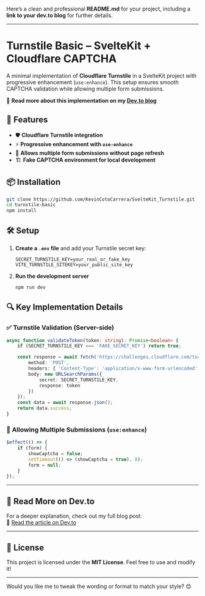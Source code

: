 Here’s a clean and professional **README.md** for your project, including a **link to your dev.to blog** for further details.  

---

# **Turnstile Basic – SvelteKit + Cloudflare CAPTCHA**  

A minimal implementation of **Cloudflare Turnstile** in a SvelteKit project with progressive enhancement (`use:enhance`). This setup ensures smooth CAPTCHA validation while allowing multiple form submissions.  

📖 **Read more about this implementation on my [Dev.to blog](https://dev.to/kevincoto/using-cloudflare-turnstile-with-sveltekit-a-simple-guide-398k)**  

## **🚀 Features**  

- 🛡️ **Cloudflare Turnstile integration**  
- ⚡ **Progressive enhancement with `use:enhance`**  
- 🔄 **Allows multiple form submissions without page refresh**  
- 🏗️ **Fake CAPTCHA environment for local development**  

## **📦 Installation**  

```sh
git clone https://github.com/KevinCotoCarrera/SvelteKit_Turnstile.git
cd turnstile-basic
npm install
```

## **🛠️ Setup**  

1. **Create a `.env` file** and add your Turnstile secret key:  

   ```env
   SECRET_TURNSTILE_KEY=your_real_or_fake_key
   VITE_TURNSTILE_SITEKEY=your_public_site_key
   ```

2. **Run the development server**  

   ```sh
   npm run dev
   ```

## **🔍 Key Implementation Details**  

### ✅ **Turnstile Validation (Server-side)**  

```ts
async function validateToken(token: string): Promise<boolean> {
	if (SECRET_TURNSTILE_KEY === 'FAKE_SECRET_KEY') return true;

	const response = await fetch('https://challenges.cloudflare.com/turnstile/v0/siteverify', {
		method: 'POST',
		headers: { 'Content-Type': 'application/x-www-form-urlencoded' },
		body: new URLSearchParams({
			secret: SECRET_TURNSTILE_KEY,
			response: token
		})
	});
	const data = await response.json();
	return data.success;
}
```

### 🔄 **Allowing Multiple Submissions (`use:enhance`)**  

```ts
$effect(() => {
	if (form) {
		showCaptcha = false;
		setTimeout(() => (showCaptcha = true), 0);
		form = null;
	}
});
```

---

## **📖 Read More on Dev.to**  

For a deeper explanation, check out my full blog post:  
🔗 [Read the article on Dev.to](https://dev.to/kevincoto/using-cloudflare-turnstile-with-sveltekit-a-simple-guide-398k)  

---

## **📜 License**  

This project is licensed under the **MIT License**. Feel free to use and modify it!  

---

Would you like me to tweak the wording or format to match your style? 😊